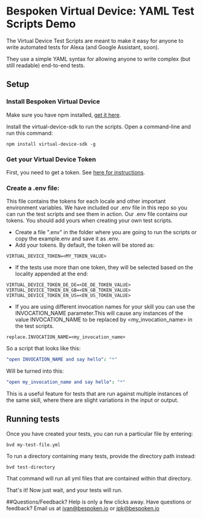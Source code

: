 # Bespoken Virtual Device: YAML Test Scripts Demo
The Virtual Device Test Scripts are meant to make it easy for anyone to write automated tests for Alexa (and Google Assistant, soon).

They use a simple YAML syntax for allowing anyone to write complex (but still readable) end-to-end tests.

## Setup

### Install Bespoken Virtual Device
Make sure you have npm installed, [get it here](https://www.npmjs.com/get-npm).

Install the virtual-device-sdk to run the scripts. Open a command-line and run this command:  

```
npm install virtual-device-sdk -g
```
### Get your Virtual Device Token
First, you need to get a token. See [here for instructions](https://github.com/bespoken/virtual-device-sdk/blob/master/docs/token_guide.md).

### Create a .env file:  
This file contains the tokens for each locale and other important environment variables. We have included our .env file 
in this repo so you can run the test scripts and see them in action. Our .env file contains our tokens. You should add
yours when creating your own test scripts. 

* Create a file ".env" in the folder where you are going to run the scripts or copy the example.env and save it as .env.
* Add your tokens. By default, the token will be stored as:
```
VIRTUAL_DEVICE_TOKEN=<MY_TOKEN_VALUE>
```
* If the tests use more than one token, they will be selected based on the locality appended at the end:
```
VIRTUAL_DEVICE_TOKEN_DE_DE=<DE_DE_TOKEN_VALUE>
VIRTUAL_DEVICE_TOKEN_EN_GB=<EN_GB_TOKEN_VALUE>
VIRTUAL_DEVICE_TOKEN_EN_US=<EN_US_TOKEN_VALUE>
```
* If you are using different invocation names for your skill you can use the INVOCATION_NAME parameter.This will cause any instances of the value INVOCATION_NAME to be replaced by <my_invocation_name> in the test scripts.
```
replace.INVOCATION_NAME=<my_invocation_name>
```
So a script that looks like this:
```yaml
"open INVOCATION_NAME and say hello": "*"
```

Will be turned into this:
```yaml
"open my_invocation_name and say hello": "*"
```
This is a useful feature for tests that are run against multiple instances of the same skill, where there are slight variations in the input or output.

## Running tests
Once you have created your tests, you can run a particular file by entering:
```
bvd my-test-file.yml
```

To run a directory containing many tests, provide the directory path instead:
```
bvd test-directory
```

That command will run all yml files that are contained within that directory.

That's it! Now just wait, and your tests will run.


##Questions/Feedback? 
Help is only a few clicks away. Have questions or feedback? Email us at [ivan@bespoken.io](mailto:ivan@bespoken.io) or [jpk@bespoken.io](mailto:jpk@bespoken.io) 
